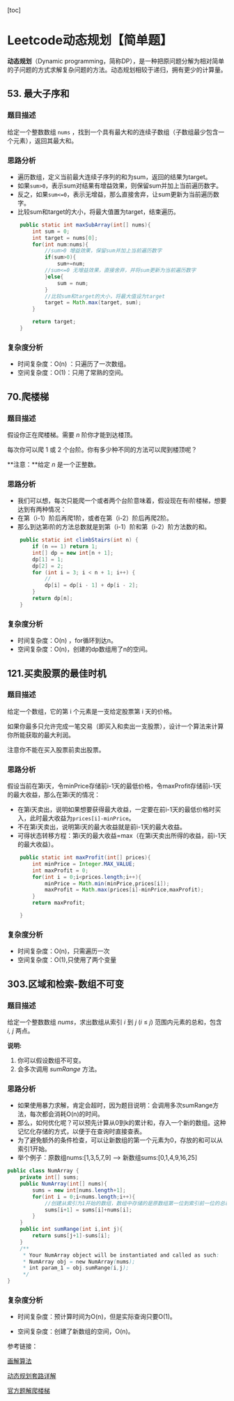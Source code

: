 [toc]

# Leetcode动态规划【简单题】

**动态规划**（Dynamic programming，简称DP），是一种把原问题分解为相对简单的子问题的方式求解复杂问题的方法。动态规划相较于递归，拥有更少的计算量。

## 53. 最大子序和

### 题目描述

给定一个整数数组 `nums` ，找到一个具有最大和的连续子数组（子数组最少包含一个元素），返回其最大和。

### 思路分析

- 遍历数组，定义当前最大连续子序列的和为sum，返回的结果为target。
- 如果`sum>0`，表示sum对结果有增益效果，则保留sum并加上当前遍历数字。
- 反之，如果`sum<=0`，表示无增益，那么直接舍弃，让sum更新为当前遍历数字。
- 比较sum和target的大小，将最大值置为target，结束遍历。

```java
    public static int maxSubArray(int[] nums){
        int sum = 0;
        int target = nums[0];
        for(int num:nums){
            //sum>0 增益效果，保留sum并加上当前遍历数字
            if(sum>0){
                sum+=num;
            //sum<=0 无增益效果，直接舍弃，并将sum更新为当前遍历数字
            }else{
                sum = num;
            }
            //比较sum和target的大小，将最大值设为target
            target = Math.max(target, sum);
        }

        return target;
    }
```

### 复杂度分析

- 时间复杂度：O(n) ：只遍历了一次数组。
- 空间复杂度：O(1)：只用了常熟的空间。



## 70.爬楼梯

### 题目描述

假设你正在爬楼梯。需要 *n* 阶你才能到达楼顶。

每次你可以爬 1 或 2 个台阶。你有多少种不同的方法可以爬到楼顶呢？

**注意：**给定 *n* 是一个正整数。

### 思路分析

- 我们可以想，每次只能爬一个或者两个台阶意味着，假设现在有i阶楼梯，想要达到有两种情况：
- 在第（i-1）阶后再爬1阶，或者在第（i-2）阶后再爬2阶。
- 那么到达第i阶的方法总数就是到第（i-1）阶和第（i-2）阶方法数的和。

```java
    public static int climbStairs(int n) {
        if (n == 1) return 1;
        int[] dp = new int[n + 1];
        dp[1] = 1;
        dp[2] = 2;
        for (int i = 3; i < n + 1; i++) {
            //
            dp[i] = dp[i - 1] + dp[i - 2];
        }
        return dp[n];
    }
```

### 复杂度分析

- 时间复杂度：O(n) ，for循环到达n。
- 空间复杂度：O(n)，创建的dp数组用了n的空间。

## 121.买卖股票的最佳时机

### 题目描述

给定一个数组，它的第 i 个元素是一支给定股票第 i 天的价格。

如果你最多只允许完成一笔交易（即买入和卖出一支股票），设计一个算法来计算你所能获取的最大利润。

注意你不能在买入股票前卖出股票。

### 思路分析

假设当前在第i天，令minPrice存储前i-1天的最低价格，令maxProfit存储前i-1天的最大收益，那么在第i天的情况：

- 在第i天卖出，说明如果想要获得最大收益，一定要在前i-1天的最低价格时买入，此时最大收益为`prices[i]-minPrice`。
- 不在第i天卖出，说明第i天的最大收益就是前i-1天的最大收益。
- 可得状态转移方程：第i天的最大收益=max（在第i天卖出所得的收益，前i-1天的最大收益）。

```java
    public static int maxProfit(int[] prices){
        int minPrice = Integer.MAX_VALUE;
        int maxProfit = 0;
        for(int i = 0;i<prices.length;i++){
            minPrice = Math.min(minPrice,prices[i]);
            maxProfit = Math.max(prices[i]-minPrice,maxProfit);
        }
        return maxProfit;

    }
```

### 复杂度分析

- 时间复杂度：O(n)，只需遍历一次
- 空间复杂度：O(1),只使用了两个变量

## 303.区域和检索-数组不可变

### 题目描述

给定一个整数数组  *nums*，求出数组从索引 *i* 到 *j* (*i* ≤ *j*) 范围内元素的总和，包含 *i, j* 两点。

**说明:**

1. 你可以假设数组不可变。
2. 会多次调用 *sumRange* 方法。

### 思路分析

- 如果使用暴力求解，肯定会超时，因为题目说明：会调用多次sumRange方法，每次都会消耗O(n)的时间。
- 那么，如何优化呢？可以预先计算从0到k的累计和，存入一个新的数组。这种记忆化存储的方式，以便于在查询时直接查表。
- 为了避免额外的条件检查，可以让新数组的第一个元素为0，存放的和可以从索引1开始。
- 举个例子：原数组nums:[1,3,5,7,9] --> 新数组sums:[0,1,4,9,16,25]

```java
public class NumArray {
    private int[] sums;
    public NumArray(int[] nums){
        sums = new int[nums.length+1];
        for(int i = 0;i<nums.length;i++){
            //创建从索引为1开始的数组，数组中存储的是原数组第一位到索引前一位的总和            
            sums[i+1] = sums[i]+nums[i];
        }
    }
    public int sumRange(int i,int j){
        return sums[j+1]-sums[i];
    }
    /**
     * Your NumArray object will be instantiated and called as such:
     * NumArray obj = new NumArray(nums);
     * int param_1 = obj.sumRange(i,j);
     */
}
```



### 复杂度分析

- 时间复杂度：预计算时间为O(n)，但是实际查询只要O(1)。

- 空间复杂度：创建了新数组的空间，O(n)。



参考链接：

[画解算法](https://leetcode-cn.com/problems/maximum-subarray/solution/hua-jie-suan-fa-53-zui-da-zi-xu-he-by-guanpengchn/)

[动态规划套路详解](https://leetcode-cn.com/problems/coin-change/solution/dong-tai-gui-hua-tao-lu-xiang-jie-by-wei-lai-bu-ke/)

[官方题解爬楼梯](https://leetcode-cn.com/problems/climbing-stairs/solution/pa-lou-ti-by-leetcode/)